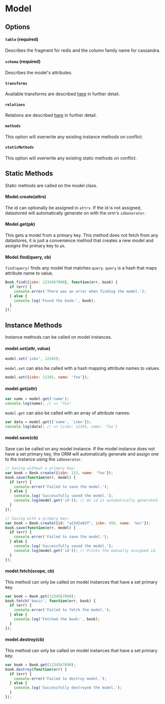 Model
=====


Options
-------

#### `table` (required)
Describes the fragment for redis and the column family name for cassandra.

#### `schema` (required)
Describes the model's attributes.

#### `transforms`
Available transforms are described [here](transforms.md) in further detail.

#### `relations`
Relations are described [here](relations.md) in further detail.

#### `methods`
This option will overwrite any existing instance methods on conflict.

#### `staticMethods`
This option will overwrite any existing static methods on conflict.


Static Methods
--------------
Static methods are called on the model class.

#### Model.create(attrs)
The id can optionally be assigned in `attrs`. If the id is not assigned, datastored will automatically generate on with the orm's `idGenerator`.

#### Model.get(pk)
This gets a model from a primary key. This method does not fetch from any datastores, it is just a convenience method that creates a new model and assigns the primary key to `pk`.

#### Model.find(query, cb)
`find(query)` finds any model that matches `query`. `query` is a hash that maps attribute name to value.

```js
Book.find({isbn: 1234567890}, function(err, book) {
  if (err) {
    console.error('There was an error when finding the model.');
  } else {
    console.log('Found the book:', book);
  }
});
```


Instance Methods
----------------
Instance methods can be called on model instances.

#### model.set(attr, value)
```js
model.set('isbn', 12345);
```

`model.set` can also be called with a hash mapping attribute names to values.

```js
model.set({isbn: 12345, name: 'foo'});
```

#### model.get(attr)
```js
var name = model.get('name');
console.log(name); // => "foo"
```

`model.get` can also be called with an array of attribute names:

```js
var data = model.get(['name', 'isbn']);
console.log(data); // => {isbn: 12345, name: 'foo'}
```

#### model.save(cb)
Save can be called on any model instance. If the model instance does not have a set primary key, the ORM will automatically generate and assign one to the instance using the `idGenerator`.

```js
// Saving without a primary key:
var book = Book.create({isbn: 123, name: 'foo'});
book.save(function(err, model) {
  if (err) {
    console.error('Failed to save the model.');
  } else {
    console.log('Successfully saved the model.');
    console.log(model.get('id')); // An id is automatically generated.
  }
});

// Saving with a primary key:
var book = Book.create({id: "a23d2e02f", isbn: 456, name: 'bar'});
book.save(function(err, model) {
  if (err) {
    console.error('Failed to save the model.');
  } else {
    console.log('Successfully saved the model.');
    console.log(model.get('id')); // Prints the manually assigned id.
  }
});
```

#### model.fetch(scope, cb)
This method can only be called on model instances that have a set primary key.

```js
var book = Book.get(1234567890);
book.fetch('basic', function(err, book) {
  if (err) {
    console.error('Failed to fetch the model.');
  } else {
    console.log('Fetched the book:', book);
  }
});
```

#### model.destroy(cb)
This method can only be called on model instances that have a set primary key.

```js
var book = Book.get(1234567890);
book.destroy(function(err) {
  if (err) {
    console.error('Failed to destroy model.');
  } else {
    console.log('Successfully destroyed the model.');
  }
});
```
